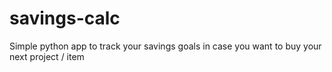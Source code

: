 # savings-calc
Simple python app to track your savings goals in case you want to buy your next project / item
